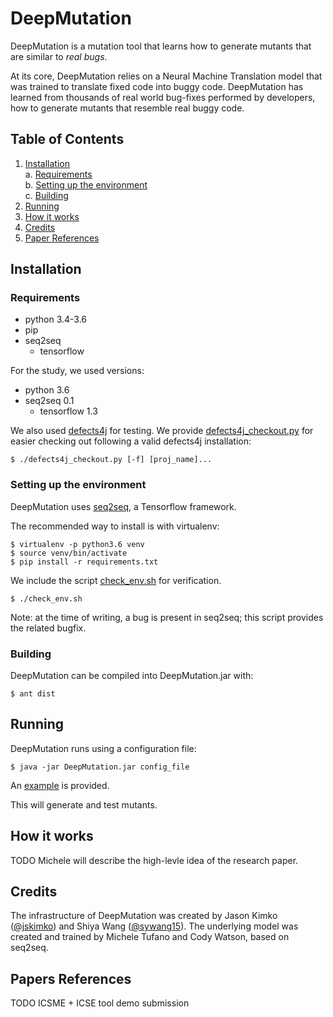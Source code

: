 # DeepMutation
DeepMutation is a mutation tool that learns how to generate mutants that are 
similar to *real bugs*.

At its core, DeepMutation relies on a Neural Machine Translation model that was
trained to translate fixed code into buggy code. DeepMutation has learned from
thousands of real world bug-fixes performed by developers, how to generate 
mutants that resemble real buggy code.

## Table of Contents
1. [Installation](#install)  
  a. [Requirements](#reqs)  
  b. [Setting up the environment](#setup)  
  c. [Building](#build)  
2. [Running](#run)
3. [How it works](#how)
4. [Credits](#credits)
5. [Paper References](#refs)

<a name="install"></a>
## Installation

<a name="reqs"></a>
### Requirements
- python 3.4-3.6
- pip
- seq2seq
  - tensorflow

For the study, we used versions:
- python 3.6
- seq2seq 0.1
  - tensorflow 1.3

We also used [defects4j](https://github.com/rjust/defects4j) for testing.
We provide [defects4j_checkout.py](defects4j_checkout.py) for easier
checking out following a valid defects4j installation:

```
$ ./defects4j_checkout.py [-f] [proj_name]...
```

<a name="setup"></a>
### Setting up the environment
DeepMutation uses [seq2seq](https://github.com/google/seq2seq.git), a 
Tensorflow framework.

The recommended way to install is with virtualenv:

```
$ virtualenv -p python3.6 venv
$ source venv/bin/activate
$ pip install -r requirements.txt
```


We include the script [check_env.sh](check_env.sh) for verification.

```
$ ./check_env.sh
```

Note: at the time of writing, a bug is present in seq2seq; this script provides
the related bugfix.

<a name="build"></a>
### Building
DeepMutation can be compiled into DeepMutation.jar with:
```
$ ant dist
```

<a name="run"></a>
## Running
DeepMutation runs using a configuration file:
```
$ java -jar DeepMutation.jar config_file
```
An [example](config) is provided.

This will generate and test mutants.

<a name="how"></a>
## How it works
TODO Michele will describe the high-levle idea of the research paper.

<a name="credits"></a>
## Credits
The infrastructure of DeepMutation was created by Jason Kimko ([@jskimko](https://github.com/jskimko)) and Shiya Wang ([@sywang15](https://github.com/sywang15)).
The underlying model was created and trained by Michele Tufano and Cody Watson, based on seq2seq.

<a name="refs"></a>
## Papers References
TODO ICSME + ICSE tool demo submission
